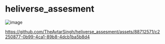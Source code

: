 # heliverse_assesment

![image](https://github.com/TheAvtarSingh/heliverse_assesment/assets/88712571/b8770c35-f50a-41e6-9770-350083ca761c)



https://github.com/TheAvtarSingh/heliverse_assesment/assets/88712571/c2250877-0b99-4ca1-89b8-4dcb1ba5b8d4

